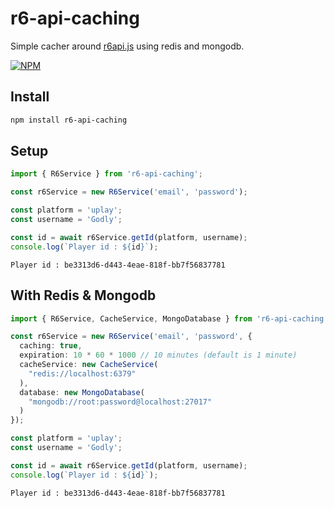 # r6-api-caching

Simple cacher around [r6api.js](https://github.com/danielwerg/r6api.js) using redis and mongodb.

[![NPM](https://nodei.co/npm/r6-api-caching.png?downloads=true&downloadRank=true&stars=true)](https://nodei.co/npm/r6-api-caching/)

## Install

```bash
npm install r6-api-caching
```

## Setup

```typescript
import { R6Service } from 'r6-api-caching';

const r6Service = new R6Service('email', 'password');

const platform = 'uplay';
const username = 'Godly';

const id = await r6Service.getId(platform, username);
console.log(`Player id : ${id}`);
```

```
Player id : be3313d6-d443-4eae-818f-bb7f56837781
```

## With Redis & Mongodb

```typescript
import { R6Service, CacheService, MongoDatabase } from 'r6-api-caching';

const r6Service = new R6Service('email', 'password', {
  caching: true,
  expiration: 10 * 60 * 1000 // 10 minutes (default is 1 minute)
  cacheService: new CacheService(
    "redis://localhost:6379"
  ),
  database: new MongoDatabase(
    "mongodb://root:password@localhost:27017"
  )
});

const platform = 'uplay';
const username = 'Godly';

const id = await r6Service.getId(platform, username);
console.log(`Player id : ${id}`);
```

```
Player id : be3313d6-d443-4eae-818f-bb7f56837781
```
